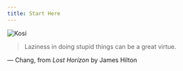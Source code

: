 ```yaml
---
title: Start Here
---
```

![Kosi](/profile.jpg)

> Laziness in doing stupid things can be a great virtue.    

&mdash; Chang, from *Lost Horizon* by James Hilton